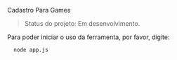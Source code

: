 Cadastro Para Games

> Status do projeto: Em desenvolvimento.

Para poder iniciar o uso da ferramenta, por favor, digite:

```
  node app.js
```
